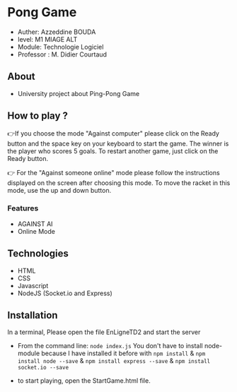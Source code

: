 # Pong Game
- Auther: Azzeddine BOUDA
- level: M1 MIAGE ALT
- Module: Technologie Logiciel
- Professor : M. Didier Courtaud

## About

* University project about Ping-Pong Game

## How to play ? 
👉If you choose the mode "Against computer" please click on the Ready button and the space key on your keyboard to start the game.
The winner is the player who scores 5 goals. To restart another game, just click on the Ready button.

👉 For the "Against someone online" mode please follow the instructions displayed on the screen after choosing this mode.
To move the racket in this mode, use the up and down button.
### Features
 - AGAINST AI
 - Online Mode


## Technologies

- HTML
- CSS
- Javascript
- NodeJS (Socket.io and Express)

## Installation
In a terminal, Please open the file EnLigneTD2 and start the server
* From the command line: `node index.js`
You don't have to install node-module because I have installed it before with `npm install` & `npm install node --save` & `npm install express --save` & `npm install socket.io --save` 

* to start playing, open the StartGame.html file.